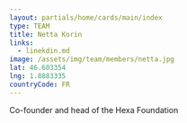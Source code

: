 ```yaml
---
layout: partials/home/cards/main/index
type: TEAM
title: Netta Korin
links:
  - linekdin.md
image: /assets/img/team/members/netta.jpg
lat: 46.603354
lng: 1.8883335
countryCode: FR
---
```


Co-founder and head of the Hexa Foundation
